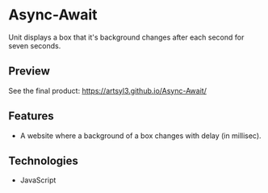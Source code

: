 # Async-Await

Unit displays a box that it's background changes after each second for seven seconds.

## Preview

See the final product: https://artsyl3.github.io/Async-Await/

## Features

- A website where a background of a box changes with delay (in millisec).


## Technologies
- JavaScript
